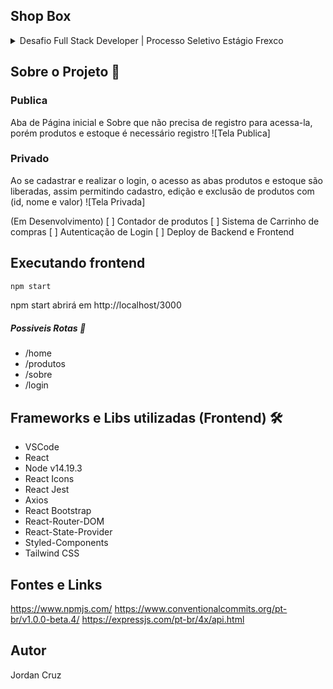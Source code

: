 ## Shop Box

<details>
<summary> Desafio Full Stack Developer | Processo Seletivo Estágio Frexco </summary>

Olá! Essa é a primeira etapa do nosso processo seletivo para vaga de Estágio em Desenvolvimento de Software (Produto). Dê o seu melhor :) 

Você já deve ter pesquisado sobre a empresa, mas aqui te conto um breve resumo sobre a Frexco: 

A Frexco é a principal ponte direta entre produtores e estabelecimentos do Brasil. Entregamos todas as semanas toneladas de alimentos recém colhidos para famílias e estabelecimentos e nosso objetivo é fomentar incessantemente que a cadeia de suprimentos seja mais justa. E tudo isso através da tecnologia! 

Então, para sabermos se você conseguirá nos ajudar nas atividades que temos no time de tecnologia hoje, preparamos um desafio para você! 

Desafio Full Stack Developer

Objetivo: Você foi contratado para criar uma aplicação de controle de estoque. Cada vez que um produto for vendido o mesmo deverá ser debitado do estoque. Sugerimos dividir a aplicação nas seguintes telas:

• Criação, edição, deleção de produto

• Criação, edição, deleção de estoque

• Listagem de produtos x estoque, deleção de produto x estoque A completude e uso das melhores práticas de desenvolvimento serão levadas em conta nesta avaliação.

Requisitos:

• Todo o código deverá ser versionado e publicado para a apresentação em repositório git.

• As seguintes tecnologias e princípios deverão ser aplicadas: reactjs, materialUi, banco de dados: postgree ou sqlite ou mongodb, nodejs, Clean architeture ou DDD, Git.

• Serão considerados diferenciais: Docker compose com geração do front, back e banco de dados. Tela de login com validação via JWT. Uso de typescript tanto para o backend quanto para o frontend.

Você terá 7 dias para concluir o desafio e nos disponibilizar o link do github. Te desejamos boa sorte e happy coding! =D

</details>

## Sobre o Projeto 💭
### Publica
Aba de Página inicial e Sobre que não precisa de registro para acessa-la, porém produtos e estoque é necessário registro
![Tela Publica]
### Privado
Ao se cadastrar e realizar o login, o acesso as abas produtos e estoque são liberadas, assim permitindo cadastro, edição e exclusão de produtos com (id, nome e valor) 
![Tela Privada]

(Em Desenvolvimento)
 [ ] Contador de produtos
 [ ] Sistema de Carrinho de compras
 [ ] Autenticação de Login
 [ ] Deploy de Backend e Frontend

## Executando frontend
```bash
npm start
```

npm start abrirá em http://localhost/3000

##### Possiveis Rotas 🔄
- /home
- /produtos
- /sobre
- /login

## Frameworks e Libs utilizadas (Frontend) 🛠️ 
- VSCode
- React
- Node v14.19.3
- React Icons
- React Jest
- Axios
- React Bootstrap
- React-Router-DOM
- React-State-Provider
- Styled-Components
- Tailwind CSS

## Fontes e Links
https://www.npmjs.com/ 
https://www.conventionalcommits.org/pt-br/v1.0.0-beta.4/ 
https://expressjs.com/pt-br/4x/api.html

## Autor
Jordan Cruz